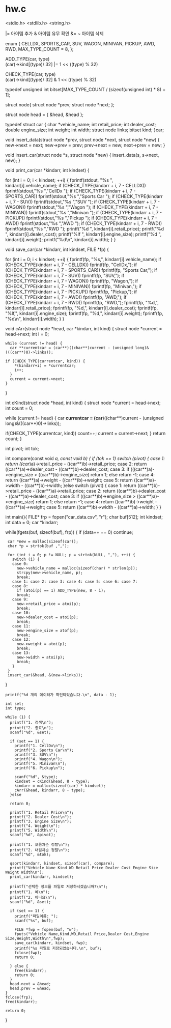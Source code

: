 # hw.c
<stdio.h>
<stdlib.h>
<string.h>

  |=  아이템 추가
  &   아이템 유무 확인
  &= ~  아이템 삭제

  enum {
   CELLDX,
   SPORTS_CAR,
   SUV,
   WAGON,
   MINIVAN,
   PICKUP,
   AWD,
   RWD,
   MAX_TYPE_COUNT = 8,
 };

 ADD_TYPE(car, type)\
 (car)->kind[(type)/ 32] |= 1 << ((type) % 32)

 CHECK_TYPE(car, type)\
 (car)->kind[(type)/ 32] & 1 << ((type) % 32)

 typedef unsigned int bitset[MAX_TYPE_COUNT / (sizeof(unsigned int) * 8) + 1];

 struct node{
   struct node *prev;
   struct node *next;
 };

 struct node head = { &head, &head };

 typedef struct car {
    char *vehicle_name;
    int retail_price;
    int dealer_cost;
    double engine_size;
    int weight;
    int width;
    struct node links;
    bitset kind;
  }car;

 void insert_data(struct node *prev, struct node *next, struct node *new) {
   new->next = next;
   new->prev = prev;
   prev->next = new;
   next->prev = new;
 }

 void insert_car(struct node *s, struct node *new) {
   insert_data(s, s->next, new);
 }

 void print_car(car *kindarr, int kindset) {

   for (int i = 0; i < kindset; ++i) {
     fprintf(stdout, "%s ", kindarr[i].vehicle_name);
     if (CHECK_TYPE(kindarr + i, 7 - CELLDX)) fprintf(stdout,"%s ","CellDx ");
     if (CHECK_TYPE(kindarr + i, 7 - SPORTS_CAR)) fprintf(stdout,"%s ","Sports Car ");
     if (CHECK_TYPE(kindarr + i, 7 - SUV)) fprintf(stdout,"%s ","SUV ");
     if (CHECK_TYPE(kindarr + i, 7 - WAGON)) fprintf(stdout,"%s ","Wagon ");
     if (CHECK_TYPE(kindarr + i, 7 - MINIVAN)) fprintf(stdout,"%s ","Minivan ");
     if (CHECK_TYPE(kindarr + i, 7 - PICKUP)) fprintf(stdout,"%s ","Pickup ");
     if (CHECK_TYPE(kindarr + i, 7 - AWD)) fprintf(stdout,"%s ","AWD ");
     if (CHECK_TYPE(kindarr + i, 7 - RWD)) fprintf(stdout,"%s ","RWD ");
     printf("%d ", kindarr[i].retail_price);
     printf("%d ", kindarr[i].dealer_cost);
     printf("%lf ", kindarr[i].engine_size);
     printf("%d ", kindarr[i].weight);
     printf("%d\n", kindarr[i].width);
     }
 }

 void save_car(car *kindarr, int kindset, FILE *fp) {

   for (int i = 0; i < kindset; ++i) {
     fprintf(fp, "%s,", kindarr[i].vehicle_name);
     if (CHECK_TYPE(kindarr + i, 7 - CELLDX)) fprintf(fp, "CellDx,");
     if (CHECK_TYPE(kindarr + i, 7 - SPORTS_CAR)) fprintf(fp, "Sports Car,");
      if (CHECK_TYPE(kindarr + i, 7 - SUV)) fprintf(fp, "SUV,");
      if (CHECK_TYPE(kindarr + i, 7 - WAGON)) fprintf(fp, "Wagon,");
      if (CHECK_TYPE(kindarr + i, 7 - MINIVAN)) fprintf(fp, "Minivan,");
     if (CHECK_TYPE(kindarr + i, 7 - PICKUP)) fprintf(fp, "Pickup,");
     if (CHECK_TYPE(kindarr + i, 7 - AWD)) fprintf(fp, "AWD,");
     if (CHECK_TYPE(kindarr + i, 7 - RWD)) fprintf(fp, "RWD,");
     fprintf(fp, "%d,", kindarr[i].retail_price);
     fprintf(fp, "%d,", kindarr[i].dealer_cost);
     fprintf(fp, "%lf,", kindarr[i].engine_size);
     fprintf(fp, "%d,", kindarr[i].weight);
     fprintf(fp, "%d\n", kindarr[i].width);
     }
 }

 void cArr(struct node *head, car *kindarr, int kind) {
    struct node *current = head->next;
    int i = 0;

    while (current != head) {
      car **currentcar = (car**)((char**)current - (unsigned long)&(((car**)0)->links));

    if (CHECK_TYPE(currentcar, kind)) {
        *(kindarr+i) = *currentcar;
        i++;
      }
      current = current->next;
    }
  }

 int cKind(struct node *head, int kind) {
   struct node *current = head->next;
   int count = 0;

while (current != head) {
     car **currentcar = (car**)((char**)current - (unsigned long)&(((car**)0)->links));

   if(CHECK_TYPE(currentcar, kind))
     count++;
     current = current->next;
   }
   return count;
 }

 int pivot;
 int tok;

 int compare(const void *a, const void *b) {
   if (tok == 1)
   switch (pivot) {
     case 1:
       return ((car**)a)->retail_price - ((car**)b)->retail_price;
     case 2:
       return ((car**)a)->dealer_cost - ((car**)b)->dealer_cost;
     case 3:
       if (((car**)a)->engine_size > ((car**)b)->engine_size)
         return 1;
       else return -1;
     case 4:
       return ((car**)a)->weight - ((car**)b)->weight;
     case 5:
       return ((car**)a)->width - ((car**)b)->width;
   }else
     switch (pivot) {
     case 1:
       return ((car**)b)->retail_price - ((car**)a)->retail_price;
     case 2:
       return ((car**)b)->dealer_cost - ((car**)a)->dealer_cost;
     case 3:
       if (((car**)b)->engine_size > ((car**)a)->engine_size)
         return 1;
       else return -1;
     case 4:
       return ((car**)b)->weight - ((car**)a)->weight;
     case 5:
       return ((car**)b)->width - ((car**)a)->width;
   }
 }

 int main(){
   FILE* frp = fopen("car_data.csv", "r");
   char buf[512];
   int kindset;
   int data = 0;
   car *kindarr;

   while(fgets(buf, sizeof(buf), frp)) {
     if (data++ == 0)
       continue;

     car *new = malloc(sizeof(car));
     char *p = strtok(buf ,",");

     for (int i = 0; p != NULL; p = strtok(NULL, ","), ++i) {
       switch (i) {
       case 0:
         new->vehicle_name = malloc(sizeof(char) * strlen(p));
         strcpy(new->vehicle_name, p);
         break;
       case 1: case 2: case 3: case 4: case 5: case 6: case 7:
       case 8:
         if (atoi(p) == 1) ADD_TYPE(new, 8 - i);
         break;
       case 9:
         new->retail_price = atoi(p);
         break;
       case 10:
         new->dealer_cost = atoi(p);
         break;
       case 11:
         new->engine_size = atof(p);
         break;
       case 12:
         new->weight = atoi(p);
         break;
       case 13:
         new->width = atoi(p);
         break;
       }
     }
     insert_car(&head, &(new->links));
   }

    printf("%d 개의 데이터가 확인되었습니다.\n", data - 1);

    int set;
    int type;

    while (1) {
      printf("1. 검색\n");
      printf("2. 종료\n");
      scanf("%d", &set);

      if (set == 1) {
        printf("1. CellDx\n");
        printf("2. Sports Car\n");
        printf("3. SUV\n");
        printf("4. Wagon\n");
        printf("5. Minivan\n");
        printf("6. Pickup\n");

        scanf("%d", &type);
        kindset = cKind(&head, 8 - type);
        kindarr = malloc(sizeof(car) * kindset);
        cArr(&head, kindarr, 8 - type);
      }else

      return 0;

      printf("1. Retail Price\n");
      printf("2. Dealer Cost\n");
      printf("3. Engine Size\n");
      printf("4. Weight\n");
      printf("5. Width\n");
      scanf("%d", &pivot);

      printf("1. 오름차순 정렬\n");
      printf("2. 내림차순 정렬\n");
      scanf("%d", &tok);

      qsort(kindarr, kindset, sizeof(car), compare);
      printf("Vehicle Name Kind WD Retail Price Dealer Cost Engine Size Weight Width\n");
      print_car(kindarr, kindset);

      printf("선택한 정보를 파일로 저장하시겠습니까?\n");
      printf("1. 예\n");
      printf("2. 아니요\n");
      scanf("%d", &set);

      if (set == 1) {
        printf("파일이름: ");
        scanf("%s", buf);

        FILE *fwp = fopen(buf, "w");
        fputs("Vehicle Name,Kind,WD,Retail Price,Dealer Cost,Engine Size,Weight,Width\n",fwp);
        save_car(kindarr, kindset, fwp);
        printf("%s 파일로 저장되었습니다.\n", buf);
        fclose(fwp);
        return 0;

      } else {
        free(kindarr);
        return 0;
      }
      head.next = &head;
      head.prev = &head;
    }
    fclose(frp);
    free(kindarr);

    return 0;
 }